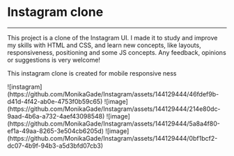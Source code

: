 <h1>Instagram clone</h1>
<hr>
<p>This project is a clone of the Instagram UI. I made it to study and improve my skills with HTML and CSS, and learn new concepts, like layouts, responsiveness, positioning and some JS concepts. Any feedback, opinions or suggestions is very welcome!</p>

<p>This instagram clone is created for mobile responsive ness </p>
![instagram](https://github.com/MonikaGade/Instagram/assets/144129444/46fdef9b-d41d-4f42-ab0e-4753f0b59c65)
![image](https://github.com/MonikaGade/Instagram/assets/144129444/214e80dc-9aad-4b6a-a732-4aef43098548)
![image](https://github.com/MonikaGade/Instagram/assets/144129444/5a8a4f80-ef1a-49aa-8265-3e504cb6205d)
![image](https://github.com/MonikaGade/Instagram/assets/144129444/0bf1bcf2-dc07-4b9f-94b3-a5d3bfd07cb3)
